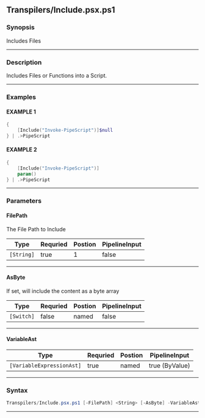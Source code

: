 
Transpilers/Include.psx.ps1
---------------------------
### Synopsis
Includes Files

---
### Description

Includes Files or Functions into a Script.

---
### Examples
#### EXAMPLE 1
```PowerShell
{
    [Include("Invoke-PipeScript")]$null
} | .>PipeScript
```

#### EXAMPLE 2
```PowerShell
{
    [Include("Invoke-PipeScript")]
    param()
} | .>PipeScript
```

---
### Parameters
#### **FilePath**

The File Path to Include



|Type          |Requried|Postion|PipelineInput|
|--------------|--------|-------|-------------|
|```[String]```|true    |1      |false        |
---
#### **AsByte**

If set, will include the content as a byte array



|Type          |Requried|Postion|PipelineInput|
|--------------|--------|-------|-------------|
|```[Switch]```|false   |named  |false        |
---
#### **VariableAst**

|Type                         |Requried|Postion|PipelineInput |
|-----------------------------|--------|-------|--------------|
|```[VariableExpressionAst]```|true    |named  |true (ByValue)|
---
### Syntax
```PowerShell
Transpilers/Include.psx.ps1 [-FilePath] <String> [-AsByte] -VariableAst <VariableExpressionAst> [<CommonParameters>]
```
---


